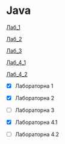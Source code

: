 # Java
[Лаб_1](https://github.com/BlackCNP/Java/tree/main/Lab1)

[Лаб_2](https://github.com/BlackCNP/Java/tree/main/Lab2/Lab2)

[Лаб_3](https://github.com/BlackCNP/Java/tree/main/Lab_3)


[Лаб_4_1](https://github.com/BlackCNP/Java/tree/main/Lab_4_1)

[Лаб_4_2](https://github.com/BlackCNP/Java/tree/main/Lab_4_2)


- [x] Лабораторна 1
- [x] Лабораторна 2
- [ ] Лабораторна 3
- [x] Лабораторна 4.1
- [ ] Лабораторна 4.2

